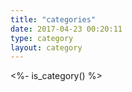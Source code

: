 ```yaml
---
title: "categories"
date: 2017-04-23 00:20:11
type: category
layout: category
---
```


<%- is_category() %>
